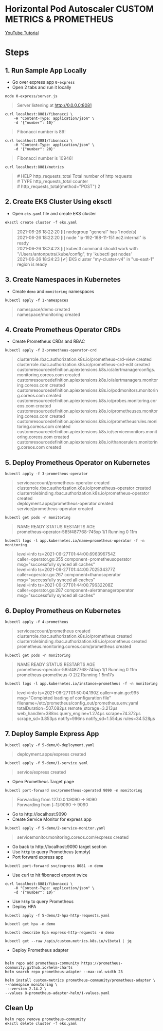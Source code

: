 # Horizontal Pod Autoscaler CUSTOM METRICS & PROMETHEUS

[YouTube Tutorial](https://youtu.be/)

# Steps

## 1. Run Sample App Locally

- Go over express app `0-express`
- Open 2 tabs and run it locally
```
node 0-express/server.js
```
> Server listening at http://0.0.0.0:8081
```
curl localhost:8081/fibonacci \
    -H "Content-Type: application/json" \
    -d '{"number": 10}'
```
> Fibonacci number is 89!
```
curl localhost:8081/fibonacci \
    -H "Content-Type: application/json" \
    -d '{"number": 20}'
```
> Fibonacci number is 10946!
```
curl localhost:8081/metrics
```
> \# HELP http_requests_total Total number of http requests  
> \# TYPE http_requests_total counter  
> \# http_requests_total{method="POST"} 2

## 2. Create EKS Cluster Using eksctl
- Open `eks.yaml` file and create EKS cluster
```
eksctl create cluster -f eks.yaml
```
> 2021-06-26 18:22:20 [ℹ]  nodegroup "general" has 1 node(s)  
> 2021-06-26 18:22:20 [ℹ]  node "ip-192-168-11-151.ec2.internal" is ready  
> 2021-06-26 18:24:23 [ℹ]  kubectl command should work with "/Users/antonputra/.kube/config", try 'kubectl get nodes'  
> 2021-06-26 18:24:23 [✔]  EKS cluster "my-cluster-v4" in "us-east-1" region is ready
## 3. Create Namespaces in Kubernetes
- Create `demo` and `monitoring` namespaces
```
kubectl apply -f 1-namespaces
```
> namespace/demo created  
> namespace/monitoring created

## 4. Create Prometheus Operator CRDs
- Create Prometheus CRDs and RBAC
```
kubectl apply -f 2-prometheus-operator-crd
```
> clusterrole.rbac.authorization.k8s.io/prometheus-crd-view created  
> clusterrole.rbac.authorization.k8s.io/prometheus-crd-edit created  
> customresourcedefinition.apiextensions.k8s.io/alertmanagerconfigs.monitoring.coreos.com created  
> customresourcedefinition.apiextensions.k8s.io/alertmanagers.monitoring.coreos.com created  
> customresourcedefinition.apiextensions.k8s.io/podmonitors.monitoring.coreos.com created  
> customresourcedefinition.apiextensions.k8s.io/probes.monitoring.coreos.com created  
> customresourcedefinition.apiextensions.k8s.io/prometheuses.monitoring.coreos.com created  
> customresourcedefinition.apiextensions.k8s.io/prometheusrules.monitoring.coreos.com created  
> customresourcedefinition.apiextensions.k8s.io/servicemonitors.monitoring.coreos.com created  
> customresourcedefinition.apiextensions.k8s.io/thanosrulers.monitoring.coreos.com created  

## 5. Deploy Prometheus Operator on Kubernetes
```
kubectl apply -f 3-prometheus-operator
```
> serviceaccount/prometheus-operator created  
> clusterrole.rbac.authorization.k8s.io/prometheus-operator created  
> clusterrolebinding.rbac.authorization.k8s.io/prometheus-operator created  
> deployment.apps/prometheus-operator created  
> service/prometheus-operator created  
```
kubectl get pods -n monitoring
```
> NAME                                   READY   STATUS    RESTARTS   AGE  
prometheus-operator-585f487768-745xp   1/1     Running   0          11m  
```
kubectl logs -l app.kubernetes.io/name=prometheus-operator -f -n monitoring
```
> level=info ts=2021-06-27T01:44:00.696399754Z caller=operator.go:355 component=prometheusoperator msg="successfully synced all caches"  
> level=info ts=2021-06-27T01:44:00.702534377Z caller=operator.go:267 component=thanosoperator msg="successfully synced all caches"  
> level=info ts=2021-06-27T01:44:00.79632208Z caller=operator.go:287 component=alertmanageroperator msg="successfully synced all caches"  

## 6. Deploy Prometheus on Kubernetes
```
kubectl apply -f 4-prometheus
```
> serviceaccount/prometheus created  
> clusterrole.rbac.authorization.k8s.io/prometheus created  
> clusterrolebinding.rbac.authorization.k8s.io/prometheus created  
> prometheus.monitoring.coreos.com/prometheus created  
```
kubectl get pods -n monitoring
```
> NAME                                   READY   STATUS    RESTARTS   AGE  
prometheus-operator-585f487768-745xp   1/1     Running   0          11m  
prometheus-prometheus-0                2/2     Running   1          5m17s  
```
kubectl logs -l app.kubernetes.io/instance=prometheus -f -n monitoring
```
> level=info ts=2021-06-27T01:50:04.190Z caller=main.go:995 msg="Completed loading of configuration file" filename=/etc/prometheus/config_out/prometheus.env.yaml totalDuration=507.082µs remote_storage=3.213µs web_handler=388ns query_engine=1.274µs scrape=74.372µs scrape_sd=3.853µs notify=996ns notify_sd=1.554µs rules=34.528µs  

## 7. Deploy Sample Express App
```
kubectl apply -f 5-demo/0-deployment.yaml
```
> deployment.apps/express created
```
kubectl apply -f 5-demo/1-service.yaml
```
> service/express created  
- Open Prometheus Target page
```
kubectl port-forward svc/prometheus-operated 9090 -n monitoring
```
> Forwarding from 127.0.0.1:9090 -> 9090  
> Forwarding from [::1]:9090 -> 9090  
- Go to http://localhost:9090
- Create Service Monitor for express app
```
kubectl apply -f 5-demo/2-service-monitor.yaml
```
> servicemonitor.monitoring.coreos.com/express created  
- Go back to http://localhost:9090 target section
- Use `http` to query Prometheus (empty)
- Port forward express app
```
kubectl port-forward svc/express 8081 -n demo
```
- Use curl to hit fibonacci enpont twice
```
curl localhost:8081/fibonacci \
    -H "Content-Type: application/json" \
    -d '{"number": 10}'
```
- Use `http` to query Prometheus
- Deploy HPA
```
kubectl apply -f 5-demo/3-hpa-http-requests.yaml
```
```
kubectl get hpa -n demo
```
```
kubectl describe hpa express-http-requests -n demo
```
```
kubectl get --raw /apis/custom.metrics.k8s.io/v1beta1 | jq
```
- Deploy Prometheus adapter
```

```



```
helm repo add prometheus-community https://prometheus-community.github.io/helm-charts
helm search repo prometheus-adapter --max-col-width 23
```

```
helm install custom-metrics prometheus-community/prometheus-adapter \
--namespace monitoring \
 --version 2.14.2 \
--values 8-prometheus-adapter-helm/1-values.yaml
```






## Clean Up
```
helm repo remove prometheus-community
eksctl delete cluster -f eks.yaml
```